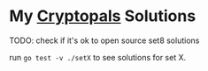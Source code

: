 # My [Cryptopals](https://cryptopals.com/) Solutions

TODO: check if it's ok to open source set8 solutions

run `go test -v ./setX` to see solutions for set X.